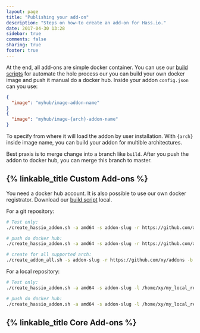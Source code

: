 ```yaml
---
layout: page
title: "Publishing your add-on"
description: "Steps on how-to create an add-on for Hass.io."
date: 2017-04-30 13:28
sidebar: true
comments: false
sharing: true
footer: true
---
```


At the end, all add-ons are simple docker container. You can use our [build scripts][builder] for automate the hole process our you can build your own docker image and push it manual do a docker hub. Inside your addon `config.json` can you use:
```json
{
  "image": "myhub/image-addon-name"
}
{
  "image": "myhub/image-{arch}-addon-name"
}
```

To specify from where it will load the addon by user installation. With `{arch}` inside image name, you can build your addon for multible architectures.

Best praxis is to merge change into a branch like `build`. After you push the addon to docker hub, you can merge this branch to master.

## {% linkable_title Custom Add-ons %}

You need a docker hub account. It is also possible to use our own docker registrator. Download our [build script][builder] local.

For a git repository:
```bash
# Test only:
./create_hassio_addon.sh -a amd64 -s addon-slug -r https://github.com/xy/addons -b branchname

# push do docker hub:
./create_hassio_addon.sh -a amd64 -s addon-slug -r https://github.com/xy/addons -b branchname -p

# create for all supported arch:
./create_addon_all.sh -s addon-slug -r https://github.com/xy/addons -b branchname -p
```

For a local repository:
```bash
# Test only:
./create_hassio_addon.sh -a amd64 -s addon-slug -l /home/xy/my_local_repo

# push do docker hub:
./create_hassio_addon.sh -a amd64 -s addon-slug -l /home/xy/my_local_repo -p
```

## {% linkable_title Core Add-ons %}


[builder]: https://github.com/home-assistant/hassio-build/tree/master/build-scripts/addons
